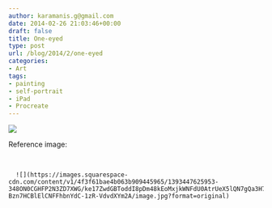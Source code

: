 ```yaml
---
author: karamanis.g@gmail.com
date: 2014-02-26 21:03:46+00:00
draft: false
title: One-eyed
type: post
url: /blog/2014/2/one-eyed
categories:
- Art
tags:
- painting
- self-portrait
- iPad
- Procreate
---
```


![](https://images.squarespace-cdn.com/content/v1/4f3f61bae4b063b909445965/1393447567564-AWCYFK0E9QFPY8O6NA6T/ke17ZwdGBToddI8pDm48kO6t_FIigFZlD-2ukJs68NZ7gQa3H78H3Y0txjaiv_0fDoOvxcdMmMKkDsyUqMSsMWxHk725yiiHCCLfrh8O1z5QPOohDIaIeljMHgDF5CVlOqpeNLcJ80NK65_fV7S1UdQnRCmyfmE32mt8hf8jTbpNOvskeoRv-ygqK_y0NLe3pygZMNSAPtQr-kV0SxGO-A/image.jpg?format=original)

  



Reference image:

 


  
      ![](https://images.squarespace-cdn.com/content/v1/4f3f61bae4b063b909445965/1393447625953-348ON0CGHFP2N3ZD7XWG/ke17ZwdGBToddI8pDm48kEoMxjkWNFdU0AtrUeX5lQN7gQa3H78H3Y0txjaiv_0fDoOvxcdMmMKkDsyUqMSsMWxHk725yiiHCCLfrh8O1z5QPOohDIaIeljMHgDF5CVlOqpeNLcJ80NK65_fV7S1UZ0_ZipZrYHmUaFdBJWtEF1JFH_cLPw-Bzn7HCBlElCNFFhbnYdC-1zR-VdvdXYm2A/image.jpg?format=original)

